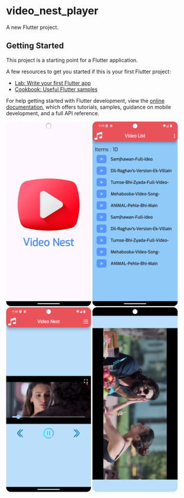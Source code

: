 # video_nest_player

A new Flutter project.

## Getting Started

This project is a starting point for a Flutter application.

A few resources to get you started if this is your first Flutter project:

- [Lab: Write your first Flutter app](https://docs.flutter.dev/get-started/codelab)
- [Cookbook: Useful Flutter samples](https://docs.flutter.dev/cookbook)

For help getting started with Flutter development, view the
[online documentation](https://docs.flutter.dev/), which offers tutorials,
samples, guidance on mobile development, and a full API reference.

<div>
  <img = src = "https://github.com/rahulkumardev24/Video-player-app-with-flutter/blob/master/Screenshot_20250102_222701.png"   height = 500 />
    <img = src = "https://github.com/rahulkumardev24/Video-player-app-with-flutter/blob/master/Screenshot_20250102_213955.png"   height = 500 />
    <img = src = "https://github.com/rahulkumardev24/Video-player-app-with-flutter/blob/master/Screenshot_20250102_214637.png"   height = 500 />
    <img = src = "https://github.com/rahulkumardev24/Video-player-app-with-flutter/blob/master/Screenshot_20250102_214751.png"   height = 500 />
</div>
